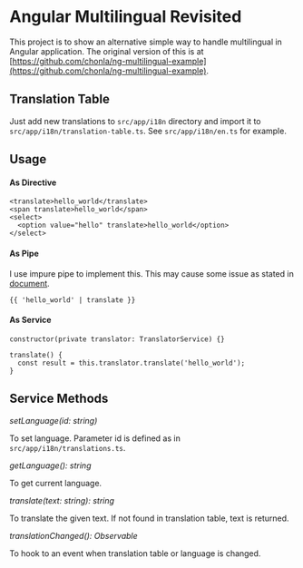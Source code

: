 # Angular Multilingual Revisited

This project is to show an alternative simple way to handle multilingual in Angular application. The original version of this is at [https://github.com/chonla/ng-multilingual-example](https://github.com/chonla/ng-multilingual-example).

## Translation Table

Just add new translations to ```src/app/i18n``` directory and import it to ```src/app/i18n/translation-table.ts```. See ```src/app/i18n/en.ts``` for example.

## Usage

#### As Directive

```
<translate>hello_world</translate>
<span translate>hello_world</span>
<select>
  <option value="hello" translate>hello_world</option>
</select>
```

#### As Pipe

I use impure pipe to implement this. This may cause some issue as stated in [document](https://angular.io/guide/pipes).

```
{{ 'hello_world' | translate }}
```

#### As Service

```
constructor(private translator: TranslatorService) {}

translate() {
  const result = this.translator.translate('hello_world');
}
```

## Service Methods

*setLanguage(id: string)*

To set language. Parameter id is defined as in ```src/app/i18n/translations.ts```.

*getLanguage(): string*

To get current language.

*translate(text: string): string*

To translate the given text. If not found in translation table, text is returned.

*translationChanged(): Observable<any>*

To hook to an event when translation table or language is changed.

